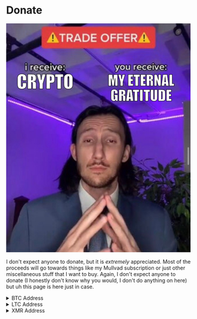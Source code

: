 # Donate
![alt](https://github.com/corrupteddrive/Donate/blob/main/assets/heh.png "shitty meme I made")

I don't expect anyone to donate, but it is *extremely* appreciated. Most of the proceeds will go towards things like my Mullvad subscription or just other miscellaneous stuff that I want to buy. Again, I don't expect anyone to donate (I honestly don't know why you would, I don't do anything on here) but uh this page is here just in case.

<details>
  <summary>BTC Address</summary>
  <br>
  <img src="assets/qrcode-btc.png">
  
  `bc1q7y3ntltpmk6hmlclq82zxhuud4xq2jzku5a83s`
</details>

<details>
  <summary>LTC Address</summary>
  <br>
  <img src="assets/qrcode-ltc.png">
  
  `ltc1qgty4ehkavsrgzgy7a6jjm69g6gjcx8n5y3vway`
</details>

<details>
  <summary>XMR Address</summary>
  <br>
  <img src="assets/qrcode-xmr.png">
  
  `87KryMHCGneehZzZhDMVeMhqrSgyVysySZbTbTJJMCsFQtdmReX5QhXLSu7AbZrPVAV3fD78qi6Hm7JNXAk6QxgfHiPUmZ3`
</details>
